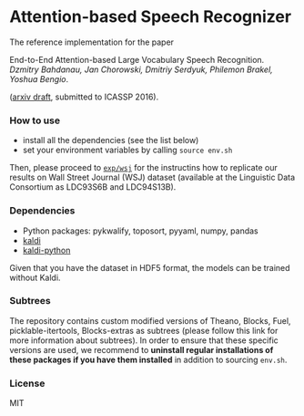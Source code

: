 # Attention-based Speech Recognizer
                                                                                                             
The reference implementation for the paper                                                                   
                                                                                                             
End-to-End Attention-based Large Vocabulary Speech Recognition.                                              
_Dzmitry Bahdanau, Jan Chorowski, Dmitriy Serdyuk, Philemon Brakel, Yoshua Bengio_. 

([arxiv draft](http://arxiv.org/pdf/1508.04395), submitted to ICASSP 2016). 
                                                                                                             
### How to use                                                                                               
                                                                                                              
- install all the dependencies (see the list below)
- set your environment variables by calling `source env.sh`                                                                                              
                                                                                                             
Then, please proceed to [`exp/wsj`](exp/wsj/README.md) for the instructins how 
to replicate our results on Wall Street Journal (WSJ) dataset 
(available  at  the  Linguistic  Data  Consortium as LDC93S6B and LDC94S13B).
                                                                                                             
### Dependencies

- Python packages: pykwalify, toposort, pyyaml, numpy, pandas
- [kaldi](https://github.com/kaldi-asr/kaldi)
- [kaldi-python](https://github.com/janchorowski/kaldi-python)

Given that you have the dataset in HDF5 format, the models can be trained without Kaldi.
                                                                                                             
### Subtrees                                                                                                 
                                                                                                             
The repository contains custom modified versions of Theano, Blocks, Fuel,
picklable-itertools, Blocks-extras as subtrees (please follow this link for
more information about subtrees). In order to ensure that these
specific versions are used, we recommend to **uninstall regular installations
of these packages if you have them installed** in addition to sourcing
`env.sh`.                             

### License 

MIT
